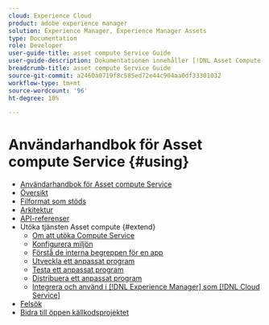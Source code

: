 ```yaml
---
cloud: Experience Cloud
product: adobe experience manager
solution: Experience Manager, Experience Manager Assets
type: Documentation
role: Developer
user-guide-title: asset compute Service Guide
user-guide-description: Dokumentationen innehåller [!DNL Asset Compute Service] uppgifter som att utveckla, hantera, distribuera och felsöka din egen kod.
breadcrumb-title: asset compute Service Guide
source-git-commit: a2460a0719f8c585ed72e44c904aa0df33301032
workflow-type: tm+mt
source-wordcount: '96'
ht-degree: 10%

---
```



# Användarhandbok för Asset compute Service {#using}

+ [Användarhandbok för Asset compute Service](home.md)
+ [Översikt](introduction.md)
+ [Filformat som stöds](https://experienceleague.adobe.com/docs/experience-manager-cloud-service/assets/file-format-support.html)
+ [Arkitektur](architecture.md)
+ [API-referenser](api.md)
+ Utöka tjänsten Asset compute {#extend}
   + [Om att utöka Compute Service](understand-extensibility.md)
   + [Konfigurera miljön](setup-environment.md)
   + [Förstå de interna begreppen för en app](custom-application-internals.md)
   + [Utveckla ett anpassat program](develop-custom-application.md)
   + [Testa ett anpassat program](test-custom-application.md)
   + [Distribuera ett anpassat program](deploy-custom-application.md)
   + [Integrera och använd i [!DNL Experience Manager] som [!DNL Cloud Service]](https://experienceleague.adobe.com/docs/experience-manager-cloud-service/assets/asset-microservices-overview.html)
+ [Felsök](troubleshooting.md)
+ [Bidra till öppen källkodsprojektet](contribute-to-compute-service.md)

